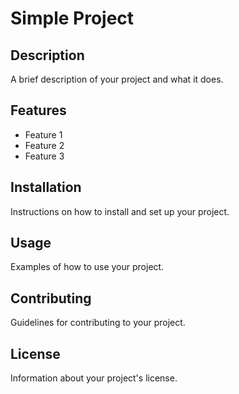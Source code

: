 # Simple Project

## Description
A brief description of your project and what it does.

## Features
- Feature 1
- Feature 2
- Feature 3

## Installation
Instructions on how to install and set up your project.

## Usage
Examples of how to use your project.

## Contributing
Guidelines for contributing to your project.

## License
Information about your project's license.
